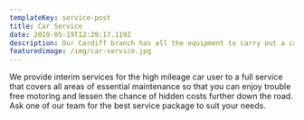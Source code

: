 ```yaml
---
templateKey: service-post
title: Car Service
date: 2019-05-19T12:29:17.119Z
description: Our Cardiff branch has all the equipment to carry out a car service.
featuredimage: /img/car-service.jpg
---
```

We provide interim services for the high mileage car user to a full service that covers all areas of essential maintenance so that you can enjoy trouble free motoring and lessen the chance of hidden costs further down the road. Ask one of our team for the best service package to suit your needs.
